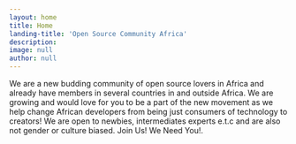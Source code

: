 ```yaml
---
layout: home
title: Home
landing-title: 'Open Source Community Africa'
description: 
image: null
author: null
---
```


We are a new budding community of open source lovers in Africa and already have members in several countries in and outside Africa. We are growing and would love for you to be a part of the new movement as we help change African developers from being just consumers of technology to creators! We are open to newbies, intermediates experts e.t.c and are also not gender or culture biased. Join Us!  We Need You!.
